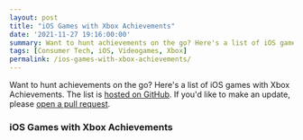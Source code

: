 ```yaml
---
layout: post
title: "iOS Games with Xbox Achievements"
date: '2021-11-27 19:16:00:00'
summary: Want to hunt achievements on the go? Here's a list of iOS games with wireless controller support ...
tags: [Consumer Tech, iOS, Videogames, Xbox]
permalink: /ios-games-with-xbox-achievements/
---
```



<script>
$.getJSON( "https://raw.githubusercontent.com/jamesfmackenzie/ios-games-with-xbox-achievements/main/ios-games-with-xbox-achievements.json", function( data ) {
  var items = [];
  $.each( data, function( index, value ) {
	items.push( "<li id='" + index + "'><a href='" + value.url + "' target='_blank'>" + value.title + "</a></li>" );
  });
 
  $( "<ul/>", {
    "class": "my-new-list",
    html: items.join( "" )
  }).appendTo( "article .row" );
});
</script>

Want to hunt achievements on the go? Here's a list of iOS games with Xbox Achievements. The list is <a href="https://github.com/jamesfmackenzie/ios-games-with-xbox-achievements" target="_blank">hosted on GitHub</a>. If you'd like to make an update, please <a href="https://guides.github.com/activities/hello-world/#pr" target="_blank">open a pull request</a>.

### iOS Games with Xbox Achievements
